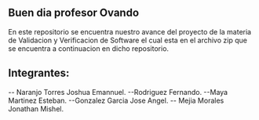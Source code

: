 ## Buen dia profesor Ovando


En este repositorio se encuentra nuestro avance del proyecto de la materia de Validacion y Verificacion de Software
el cual esta en el archivo zip que se encuentra a continuacion en dicho repositorio.



## Integrantes:
-- Naranjo Torres Joshua Emannuel.
--Rodriguez Fernando.
--Maya Martinez Esteban.
--Gonzalez Garcia Jose Angel.
-- Mejia Morales Jonathan Mishel.
